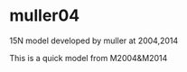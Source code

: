 muller04
========

15N model developed by muller at 2004,2014

This is a quick model from M2004&M2014

